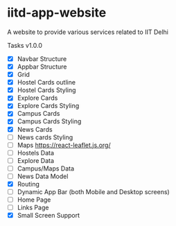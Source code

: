 # iitd-app-website
A website to provide various services related to IIT Delhi

Tasks v1.0.0 

- [x] Navbar Structure
- [x] Appbar Structure
- [x] Grid 
- [x] Hostel Cards outline
- [x] Hostel Cards Styling
- [x] Explore Cards
- [x] Explore Cards Styling
- [x] Campus Cards
- [x] Campus Cards Styling
- [x] News Cards
- [ ] News cards Styling
- [ ] Maps https://react-leaflet.js.org/
- [ ] Hostels Data
- [ ] Explore Data
- [ ] Campus/Maps Data
- [ ] News Data Model
- [x] Routing
- [ ] Dynamic App Bar (both Mobile and Desktop screens)
- [ ] Home Page
- [ ] Links Page
- [x] Small Screen Support
